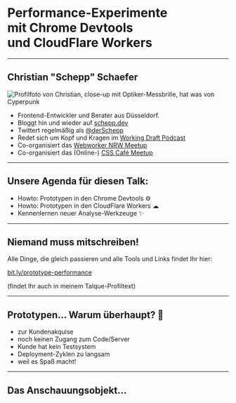 <!-- .slide: data-background="assets/shutterstock_1570891330.jpg" data-state="darken-background" -->

# Performance-Experimente <br>mit Chrome Devtools <br>und CloudFlare Workers

---

## Christian "Schepp" Schaefer

![Profilfoto von Christian, close-up mit Optiker-Messbrille, hat was von Cyperpunk](assets/profilbild.jpg) <!-- .element: class="profilepicture" -->

* Frontend-Entwickler und Berater aus Düsseldorf.
* Bloggt hin und wieder auf [schepp.dev](https://schepp.dev)
* Twittert regelmäßig als [@derSchepp](https://twitter.com/derschepp)
* Redet sich um Kopf und Kragen im [Working Draft Podcast](https://workingdraft.de)
* Co-organisiert das [Webworker NRW Meetup](https://www.meetup.com/de-DE/Webworker-NRW/)
* Co-organisiert das (Online-) [CSS Café Meetup](https://www.meetup.com/de-DE/CSS-Cafe/)

---

## Unsere Agenda für diesen Talk:

* Howto: Prototypen in den Chrome Devtools ⚙ <!-- .element: class="fragment" -->
* Howto: Prototypen in den CloudFlare Workers ☁ <!-- .element: class="fragment" -->
* Kennenlernen neuer Analyse-Werkzeuge ✨ <!-- .element: class="fragment" -->

---

## Niemand muss mitschreiben!

Alle Dinge, die gleich passieren und alle Tools und Links findet Ihr hier:

[bit.ly/prototype-performance](bit.ly/prototype-performance)

(findet Ihr auch in meinem Talque-Profiltext)

---

## Prototypen&hellip; Warum überhaupt? 🤔

* zur Kundenakquise <!-- .element: class="fragment" -->
* noch keinen Zugang zum Code/Server <!-- .element: class="fragment" -->
* Kunde hat kein Testsystem <!-- .element: class="fragment" -->
* Deployment-Zyklen zu langsam <!-- .element: class="fragment" -->
* weil es Spaß macht! <!-- .element: class="fragment" -->

---

## Das Anschauungsobjekt&hellip;